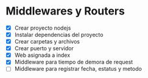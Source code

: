 # Middlewares y Routers
- [x] Crear proyecto nodejs
- [x] Instalar dependencias del proyecto 
- [x] Crear carpetas y archivos 
- [x] Crear puerto y servidor
- [x] Web asignada a index
- [x] Middleware para tiempo de demora de request
- [ ] Middleware para registrar fecha, estatus y metodo